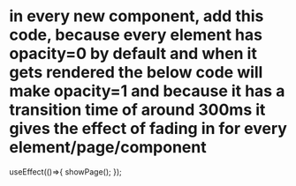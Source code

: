 # in every new component, add this code, because every element has opacity=0 by default and when it gets rendered the below code will make opacity=1 and because it has a transition time of around 300ms it gives the effect of fading in for every element/page/component
useEffect(()=>{
        showPage();
    });
